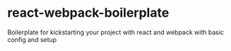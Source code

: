 # react-webpack-boilerplate
Boilerplate for kickstarting your project with react and webpack with basic config and setup
